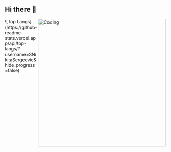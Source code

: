 ## Hi there 👋
<img align="right" alt="Coding" width="400" src="https://github.com/SNikitaSergeevic/SNikitaSergeevic/blob/main/animation.mp4">
![Top Langs](https://github-readme-stats.vercel.app/api/top-langs/?username=SNikitaSergeevic&hide_progress=false)
<!--
**SNikitaSergeevic/SNikitaSergeevic** is a ✨ _special_ ✨ repository because its `README.md` (this file) appears on your GitHub profile.

Here are some ideas to get you started:

- 🔭 I’m currently working on

- 🌱 I’m currently learning ...
- 👯 I’m looking to collaborate on ...
- 🤔 I’m looking for help with ...
- 💬 Ask me about ...
- 📫 How to reach me: ...
- 😄 Pronouns: ...
- ⚡ Fun fact: ...
-->
